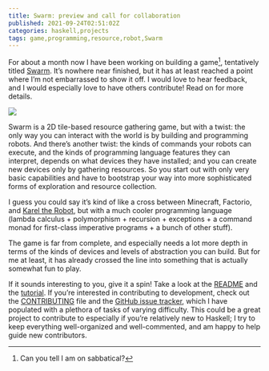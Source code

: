 ```yaml
---
title: Swarm: preview and call for collaboration
published: 2021-09-24T02:51:02Z
categories: haskell,projects
tags: game,programming,resource,robot,Swarm
---
```


<p>For about a month now I have been working on building a game<a href="#fn1" class="footnote-ref" id="fnref1" role="doc-noteref"><sup>1</sup></a>, tentatively titled <a href="https://github.com/swarm-game/swarm">Swarm</a>. It’s nowhere near finished, but it has at least reached a point where I’m not embarrassed to show it off. I would love to hear feedback, and I would especially love to have others contribute! Read on for more details.</p>
<p><a href="https://github.com/swarm-game/swarm"><img src="http://byorgey.files.wordpress.com/2021/09/log.png" /></a></p>
<p>Swarm is a 2D tile-based resource gathering game, but with a twist: the only way you can interact with the world is by building and programming robots. And there’s another twist: the kinds of commands your robots can execute, and the kinds of programming language features they can interpret, depends on what devices they have installed; and you can create new devices only by gathering resources. So you start out with only very basic capabilities and have to bootstrap your way into more sophisticated forms of exploration and resource collection.</p>
<p>I guess you could say it’s kind of like a cross between Minecraft, Factorio, and <a href="https://en.wikipedia.org/wiki/Karel_(programming_language)">Karel the Robot</a>, but with a much cooler programming language (lambda calculus + polymorphism + recursion + exceptions + a command monad for first-class imperative programs + a bunch of other stuff).</p>
<p>The game is far from complete, and especially needs a lot more depth in terms of the kinds of devices and levels of abstraction you can build. But for me at least, it has already crossed the line into something that is actually somewhat fun to play.</p>
<p>If it sounds interesting to you, give it a spin! Take a look at the <a href="https://github.com/swarm-game/swarm/blob/main/README.md">README</a> and the <a href="https://github.com/swarm-game/swarm/blob/main/TUTORIAL.md">tutorial</a>. If you’re interested in contributing to development, check out the <a href="https://github.com/swarm-game/swarm/blob/main/CONTRIBUTING.md">CONTRIBUTING</a> file and the <a href="https://github.com/swarm-game/swarm/issues">GitHub issue tracker</a>, which I have populated with a plethora of tasks of varying difficulty. This could be a great project to contribute to especially if you’re relatively new to Haskell; I try to keep everything well-organized and well-commented, and am happy to help guide new contributors.</p>
<section class="footnotes" role="doc-endnotes">
<hr />
<ol>
<li id="fn1" role="doc-endnote"><p>Can you tell I am on sabbatical?<a href="#fnref1" class="footnote-back" role="doc-backlink">↩︎</a></p></li>
</ol>
</section>

